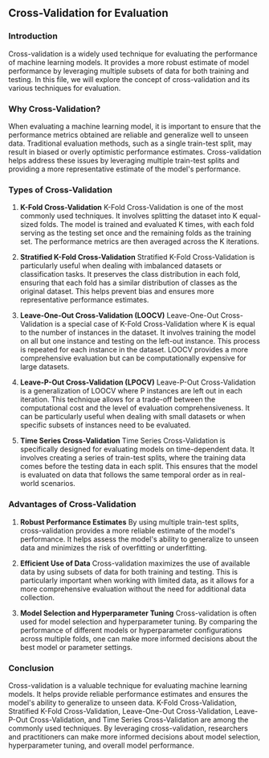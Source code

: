 ## Cross-Validation for Evaluation

### Introduction
Cross-validation is a widely used technique for evaluating the performance of machine learning models. It provides a more robust estimate of model performance by leveraging multiple subsets of data for both training and testing. In this file, we will explore the concept of cross-validation and its various techniques for evaluation.

### Why Cross-Validation?
When evaluating a machine learning model, it is important to ensure that the performance metrics obtained are reliable and generalize well to unseen data. Traditional evaluation methods, such as a single train-test split, may result in biased or overly optimistic performance estimates. Cross-validation helps address these issues by leveraging multiple train-test splits and providing a more representative estimate of the model's performance.

### Types of Cross-Validation

1. **K-Fold Cross-Validation**
K-Fold Cross-Validation is one of the most commonly used techniques. It involves splitting the dataset into K equal-sized folds. The model is trained and evaluated K times, with each fold serving as the testing set once and the remaining folds as the training set. The performance metrics are then averaged across the K iterations.

2. **Stratified K-Fold Cross-Validation**
Stratified K-Fold Cross-Validation is particularly useful when dealing with imbalanced datasets or classification tasks. It preserves the class distribution in each fold, ensuring that each fold has a similar distribution of classes as the original dataset. This helps prevent bias and ensures more representative performance estimates.

3. **Leave-One-Out Cross-Validation (LOOCV)**
Leave-One-Out Cross-Validation is a special case of K-Fold Cross-Validation where K is equal to the number of instances in the dataset. It involves training the model on all but one instance and testing on the left-out instance. This process is repeated for each instance in the dataset. LOOCV provides a more comprehensive evaluation but can be computationally expensive for large datasets.

4. **Leave-P-Out Cross-Validation (LPOCV)**
Leave-P-Out Cross-Validation is a generalization of LOOCV where P instances are left out in each iteration. This technique allows for a trade-off between the computational cost and the level of evaluation comprehensiveness. It can be particularly useful when dealing with small datasets or when specific subsets of instances need to be evaluated.

5. **Time Series Cross-Validation**
Time Series Cross-Validation is specifically designed for evaluating models on time-dependent data. It involves creating a series of train-test splits, where the training data comes before the testing data in each split. This ensures that the model is evaluated on data that follows the same temporal order as in real-world scenarios.

### Advantages of Cross-Validation

1. **Robust Performance Estimates**
By using multiple train-test splits, cross-validation provides a more reliable estimate of the model's performance. It helps assess the model's ability to generalize to unseen data and minimizes the risk of overfitting or underfitting.

2. **Efficient Use of Data**
Cross-validation maximizes the use of available data by using subsets of data for both training and testing. This is particularly important when working with limited data, as it allows for a more comprehensive evaluation without the need for additional data collection.

3. **Model Selection and Hyperparameter Tuning**
Cross-validation is often used for model selection and hyperparameter tuning. By comparing the performance of different models or hyperparameter configurations across multiple folds, one can make more informed decisions about the best model or parameter settings.

### Conclusion
Cross-validation is a valuable technique for evaluating machine learning models. It helps provide reliable performance estimates and ensures the model's ability to generalize to unseen data. K-Fold Cross-Validation, Stratified K-Fold Cross-Validation, Leave-One-Out Cross-Validation, Leave-P-Out Cross-Validation, and Time Series Cross-Validation are among the commonly used techniques. By leveraging cross-validation, researchers and practitioners can make more informed decisions about model selection, hyperparameter tuning, and overall model performance.